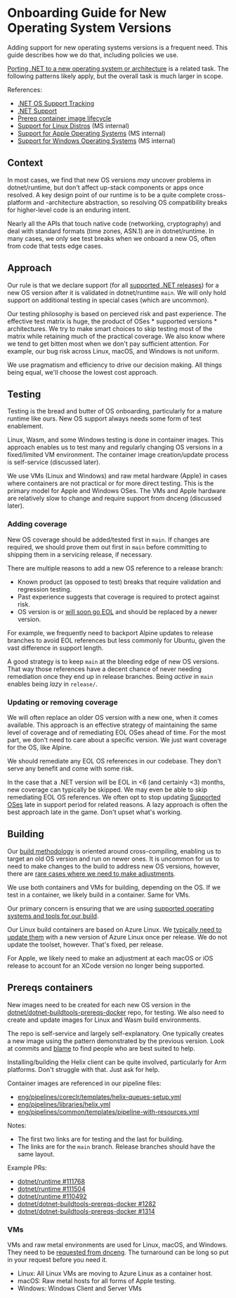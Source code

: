 # Onboarding Guide for New Operating System Versions

Adding support for new operating systems versions is a frequent need. This guide describes how we do that, including policies we use.

[Porting .NET to a new operating system or architecture](../design/coreclr/botr/guide-for-porting.md) is a related task. The following patterns likely apply, but the overall task is much larger in scope.

References:

- [.NET OS Support Tracking](https://github.com/dotnet/core/issues/9638)
- [.NET Support](https://github.com/dotnet/core/blob/main/support.md)
- [Prereq container image lifecycle](https://github.com/dotnet/dotnet-buildtools-prereqs-docker/blob/main/lifecycle.md)
- [Support for Linux Distros](https://dev.azure.com/dnceng/internal/_wiki/wikis/DNCEng%20Services%20Wiki/940/Support-for-Linux-Distros) (MS internal)
- [Support for Apple Operating Systems](https://dev.azure.com/dnceng/internal/_wiki/wikis/DNCEng%20Services%20Wiki/933/Support-for-Apple-Operating-Systems-(macOS-iOS-and-tvOS)) (MS internal)
- [Support for Windows Operating Systems](https://dev.azure.com/dnceng/internal/_wiki/wikis/DNCEng%20Services%20Wiki/939/Support-for-Windows-Operating-Systems) (MS internal)

## Context

In most cases, we find that new OS versions _may_  uncover problems in dotnet/runtime, but don't affect up-stack components or apps once resolved. A key design point of our runtime is to be a quite complete cross-platform and -architecture abstraction, so resolving OS compatibility breaks for higher-level code is an enduring intent.

Nearly all the APIs that touch native code (networking, cryptography) and deal with standard formats (time zones, ASN.1) are in dotnet/runtime. In many cases, we only see test breaks when we onboard a new OS, often from code that tests edge cases.

## Approach

Our rule is that we declare support (for all [supported .NET releases](https://github.com/dotnet/core/blob/main/releases.md)) for a new OS version after it is validated in dotnet/runtime `main`. We will only hold support on additional testing in special cases (which are uncommon).

Our testing philosophy is based on percieved risk and past experience. The effective test matrix is huge, the product of OSes \* supported versions \* architectures.  We try to make smart choices to skip testing most of the matrix while retaining much of the practical coverage. We also know where we tend to get bitten most when we don't pay sufficient attention. For example, our bug risk across Linux, macOS, and Windows is not uniform.

We  use pragmatism and efficiency to drive our decision making. All things being equal, we'll choose the lowest cost approach.

## Testing

Testing is the bread and butter of OS onboarding, particularly for a mature runtime like ours. New OS support always needs some form of test enablement.

Linux, Wasm, and some Windows testing is done in container images. This approach enables us to test many and regularly changing OS versions in a fixed/limited VM environment. The container image creation/update process is self-service (discussed later).

We use VMs (Linux and Windows) and raw metal hardware (Apple) in cases where containers are not practical or for more direct testing. This is the primary model for Apple and Windows OSes. The VMs and Apple hardware are relatively slow to change and require support from dnceng (discussed later).

### Adding coverage

New OS coverage should be added/tested first in `main`. If changes are required, we should prove them out first in `main` before committing to shipping them in a servicing release, if necessary.

There are multiple reasons to add a new OS reference to a release branch:

- Known product (as opposed to test) breaks that require validation and regression testing.
- Past experience suggests that coverage is required to protect against risk.
- OS version is or [will soon go EOL](https://github.com/dotnet/runtime/issues/111818#issuecomment-2613642202) and should be replaced by a newer version.

For example, we frequently need to backport Alpine updates to release branches to avoid EOL references but less commonly for Ubuntu, given the vast difference in support length.

A good strategy is to keep `main` at the bleeding edge of new OS versions. That way those references have a decent chance of never needing remediation once they end up in release branches. Being _active_ in `main` enables being _lazy_ in `release/`.

### Updating or removing coverage

We will often replace an older OS version with a new one, when it comes available. This approach is an effective strategy of maintaining the same level of coverage and of remediating EOL OSes ahead of time. For the most part, we don't need to care about a specific version. We just want coverage for the OS, like Alpine.

We should remediate any EOL OS references in our codebase. They don't serve any benefit and come with some risk.

In the case that a .NET version will be EOL in <6 (and certainly <3) months, new coverage can typically be skipped. We may even be able to skip remediating EOL OS references. We often opt to stop updating [Supported OSes](https://github.com/dotnet/core/blob/main/os-lifecycle-policy.md) late in support period for related reasons. A lazy approach is often the best approach late in the game. Don't upset what's working.

## Building

Our [build methodology](https://github.com/dotnet/runtime/blob/main/docs/project/linux-build-methodology.md) is oriented around cross-compiling, enabling us to target an old OS version and run on newer ones. It is uncommon for us to need to make changes to the build to address new OS versions, however, there are [rare cases where we need to make adjustments](https://github.com/dotnet/runtime/issues/101944).

We use both containers and VMs for building, depending on the OS. If we test in a container, we likely build in a container. Same for VMs.

Our primary concern is ensuring that we are using [supported operating systems and tools for our build](https://github.com/dotnet/runtime/tree/main/docs/workflow/requirements).

Our Linux build containers are based on Azure Linux. We [typically need to update them](https://github.com/dotnet/runtime/issues/112191) with a new version of Azure Linux once per release. We do not update the toolset, however. That's fixed, per release.

For Apple, we likely need to make an adjustment at each macOS or iOS release to account for an XCode version no longer being supported.

## Prereqs containers

New images need to be created for each new OS version in the [dotnet/dotnet-buildtools-prereqs-docker](https://github.com/dotnet/dotnet-buildtools-prereqs-docker) repo, for testing. We also need to create and update images for Linux and Wasm build environments.

The repo is self-service and largely self-explanatory. One typically creates a new image using the pattern demonstrated by the previous version. Look at commits and [blame](https://github.com/dotnet/dotnet-buildtools-prereqs-docker/blame/776324ff16d38e22fd9f06c9842ec338a4b98489/src/alpine/3.20/helix/Dockerfile) to find people who are best suited to help.

Installing/building the Helix client can be quite involved, particularly for Arm platforms. Don't struggle with that. Just ask for help.

Container images are referenced in our pipeline files:

- [eng/pipelines/coreclr/templates/helix-queues-setup.yml](https://github.com/dotnet/runtime/blob/main/eng/pipelines/coreclr/templates/helix-queues-setup.yml)
- [eng/pipelines/libraries/helix.yml](https://github.com/dotnet/runtime/blob/main/eng/pipelines/libraries/helix.yml)
- [eng/pipelines/common/templates/pipeline-with-resources.yml](https://github.com/dotnet/runtime/blob/main/eng/pipelines/common/templates/pipeline-with-resources.yml)

Notes:

- The first two links are for testing and the last for building.
- The links are for the `main` branch. Release branches should have the same layout.

Example PRs:

- [dotnet/runtime #111768](https://github.com/dotnet/runtime/pull/111768)
- [dotnet/runtime #111504](https://github.com/dotnet/runtime/pull/111504)
- [dotnet/runtime #110492](https://github.com/dotnet/runtime/pull/110492)
- [dotnet/dotnet-buildtools-prereqs-docker #1282](https://github.com/dotnet/dotnet-buildtools-prereqs-docker/pull/1282)
- [dotnet/dotnet-buildtools-prereqs-docker #1314](https://github.com/dotnet/dotnet-buildtools-prereqs-docker/pull/1314)

### VMs

VMs and raw metal environments are used for Linux, macOS, and Windows. They need to be [requested from dnceng](https://github.com/dotnet/dnceng/issues/4307). The turnaround can be long so put in your request before you need it.

- Linux: All Linux VMs are moving to Azure Linux as a container host.
- macOS: Raw metal hosts for all forms of Apple testing.
- Windows: Windows Client and Server VMs
